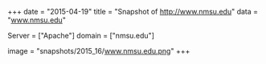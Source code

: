
+++
date = "2015-04-19"
title = "Snapshot of http://www.nmsu.edu"
data = "www.nmsu.edu"

Server = ["Apache"]
domain = ["nmsu.edu"]

  image = "snapshots/2015_16/www.nmsu.edu.png"
+++
#

